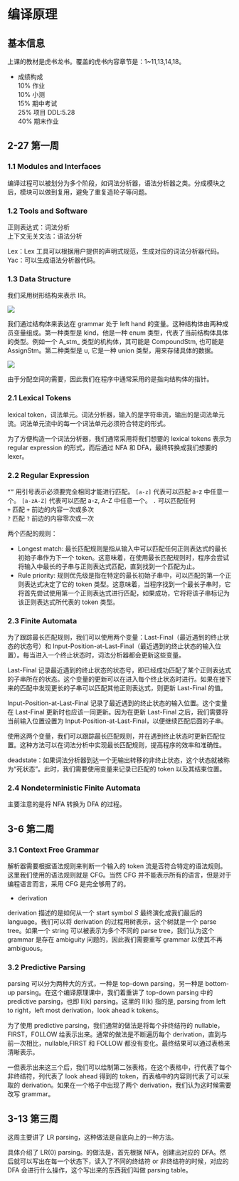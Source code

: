 # 编译原理

## 基本信息

上课的教材是虎书龙书。覆盖的虎书内容章节是：1~11,13,14,18。

- 成绩构成  
10% 作业  
10% 小测  
15% 期中考试  
25% 项目 DDL:5.28  
40% 期末作业

## 2-27 第一周

### 1.1 Modules and Interfaces

编译过程可以被划分为多个阶段，如词法分析器，语法分析器之类。分成模块之后，模块可以做到复用，避免了重复造轮子等问题。

### 1.2 Tools and Software

正则表达式：词法分析  
上下文无关文法：语法分析

Lex：Lex 工具可以根据用户提供的声明式规范，生成对应的词法分析器代码。
Yac：可以生成语法分析器代码。

### 1.3 Data Structure

我们采用树形结构来表示 IR。

![](img/dcd866109b937aeb58b60f4ee0cd9319_MD5.png)

我们通过结构体来表达在 grammar 处于 left hand 的变量。这种结构体由两种成员变量组成。第一种类型是 kind，他是一种 enum 类型，代表了当前结构体具体的类型。例如一个 A_stm_ 类型的机构体，其可能是 CompoundStm, 也可能是 AssignStm。第二种类型是 u, 它是一种 union 类型，用来存储具体的数据。

![](img/6e1ad82ea8e779324fa5d27b54570452_MD5.png)

由于分配空间的需要，因此我们在程序中通常采用的是指向结构体的指针。

### 2.1 Lexical Tokens

lexical token，词法单元。词法分析器，输入的是字符串流，输出的是词法单元流。词法单元流中的每一个词法单元必须符合特定的形式。

为了方便构造一个词法分析器，我们通常采用将我们想要的 lexical tokens 表示为 regular expression 的形式，而后通过 NFA 和 DFA，最终转换成我们想要的 lexer。

### 2.2 Regular Expression

`“”` 用引号表示必须要完全相同才能进行匹配。
`[a-z]` 代表可以匹配 a-z 中任意一个。
`[a-zA-Z]` 代表可以匹配 a-z, A-Z 中任意一个。
`.` 可以匹配任何  
`+` 匹配 `+` 前边的内容一次或多次  
`?` 匹配 `?` 前边的内容零次或一次

两个匹配的规则：

- Longest match: 最长匹配规则是指从输入中可以匹配任何正则表达式的最长初始子串作为下一个 token。这意味着，在使用最长匹配规则时，程序会尝试将输入中最长的子串与正则表达式匹配，直到找到一个匹配为止。
- Rule priority: 规则优先级是指在特定的最长初始子串中，可以匹配的第一个正则表达式决定了它的 token 类型。这意味着，当程序找到一个最长子串时，它将首先尝试使用第一个正则表达式进行匹配，如果成功，它将将该子串标记为该正则表达式所代表的 token 类型。

### 2.3 Finite Automata

为了跟踪最长匹配规则，我们可以使用两个变量：Last-Final（最近遇到的终止状态的状态号）和 Input-Position-at-Last-Final（最近遇到的终止状态的输入位置）。每当进入一个终止状态时，词法分析器都会更新这些变量。

Last-Final 记录最近遇到的终止状态的状态号，即已经成功匹配了某个正则表达式的子串所在的状态。这个变量的更新可以在进入每个终止状态时进行。如果在接下来的匹配中发现更长的子串可以匹配其他正则表达式，则更新 Last-Final 的值。

Input-Position-at-Last-Final 记录了最近遇到的终止状态的输入位置。这个变量在 Last-Final 更新时也应该一同更新。因为在更新 Last-Final 之后，我们需要将当前输入位置设置为 Input-Position-at-Last-Final，以便继续匹配后面的子串。

使用这两个变量，我们可以跟踪最长匹配规则，并在遇到终止状态时更新匹配位置。这种方法可以在词法分析中实现最长匹配规则，提高程序的效率和准确性。

deadstate：如果词法分析器到达一个无输出转移的非终止状态，这个状态就被称为“死状态”。此时，我们需要使用变量来记录已匹配的 token 以及其结束位置。

### 2.4 Nondeterministic Finite Automata

主要注意的是将 NFA 转换为 DFA 的过程。

## 3-6 第二周

### 3.1 Context Free Grammar

解析器需要根据语法规则来判断一个输入的 token 流是否符合特定的语法规则。这里我们使用的语法规则就是 CFG。当然 CFG 并不能表示所有的语言，但是对于编程语言而言，采用 CFG 是完全够用了的。

- derivation

derivation 描述的是如何从一个 start symbol $S$ 最终演化成我们最后的 language。我们可以将 derivation 的过程用树表示，这个树就是一个 parse tree。如果一个 string 可以被表示为多个不同的 parse tree，我们认为这个 grammar 是存在 ambiguity 问题的，因此我们需要重写 grammar 以使其不再 ambiguous。

### 3.2 Predictive Parsing

parsing 可以分为两种大的方式，一种是 top-down parsing，另一种是 bottom-up parsing。在这个编译原理课中，我们着重讲了 top-down parsing 中的 predictive parsing，也即 ll(k) parsing。这里的 ll(k) 指的是, parsing from left to right，left most derivation，look ahead k tokens。

为了使用 predictive parsing，我们通常的做法是将每个非终结符的 nullable，FIRST，FOLLOW 给表示出来。通常的做法是不断遍历每个 derivation，直到与前一次相比，nullable,FIRST 和 FOLLOW 都没有变化。最终结果可以通过表格来清晰表示。

一但表示出来这三个后，我们可以绘制第二张表格，在这个表格中，行代表了每个非终结符，列代表了 look ahead 得到的 token，而表格中的内容则代表了可以采取的 derivation。如果在一个格子中出现了两个 derivation，我们认为这时候需要改写 grammar。

## 3-13 第三周

这周主要讲了 LR parsing，这种做法是自底向上的一种方法。

具体介绍了 LR(0) parsing。的做法是，首先根据 NFA，创建出对应的 DFA。然后就可以写出在每一个状态下，读入了不同的终结符 or 非终结符的时候，对应的 DFA 会进行什么操作，这个写出来的东西我们叫做 parsing table。

